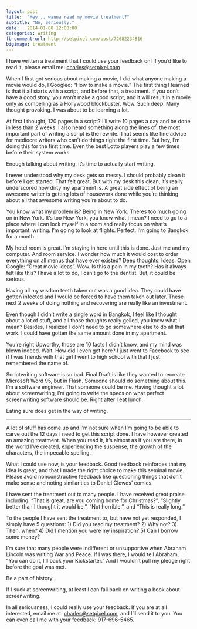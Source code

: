 ```yaml
---
layout: post
title:  "Hey... wanna read my movie treatment?"
subtitle: "No, Seriously."
date:   2014-01-08 12:00:00
categories: writing
fb-comment-url: http://setpixel.com/post/72682234816
bigimage: treatment
---
```

I have written a treatment that I could use your feedback on! If you’d like to read it, please email me: [charles@setpixel.com](mailto:charles@setpixel.com)

When I first got serious about making a movie, I did what anyone making a movie would do, I Googled: “How to make a movie.” The first thing I learned is that it all starts with a script, and before that, a treatment. If you don’t have a good story, you won’t make a good script, and it will result in a movie only as compelling as a Hollywood blockbuster. Wow. Such deep. Many thought provoking. I was about to be learning a lot.

At first I thought, 120 pages in a script? I’ll write 10 pages a day and be done in less than 2 weeks. I also heard something along the lines of: the most important part of writing a script is the rewrite. That seems like fine advice for mediocre writers who can’t do things right the first time. But hey, I’m doing this for the first time. Even the best Lotto players play a few times before their system works.

Enough talking about writing, it’s time to actually start writing.

I never understood why my desk gets so messy. I should probably clean it before I get started. That felt great. But with my desk this clean, it’s really underscored how dirty my apartment is. A great side effect of being an awesome writer is getting lots of housework done while you’re thinking about all that awesome writing you’re about to do.

You know what my problem is? Being in New York. Theres too much going on in New York. It’s too New York, you know what I mean? I need to go to a place where I can lock myself in a room and really focus on what’s important: writing. I’m going to look at flights. Perfect. I’m going to Bangkok for a month.

My hotel room is great. I’m staying in here until this is done. Just me and my computer. And room service. I wonder how much it would cost to order everything on all menus that have ever existed? Deep thoughts. Ideas. Open Google: “Great movie ideas”. Wow. Is this a pain in my tooth? Has it always felt like this? I have a lot to do, I can’t go to the dentist. But, it could be serious.

Having all my wisdom teeth taken out was a good idea. They could have gotten infected and I would be forced to have them taken out later. These next 2 weeks of doing nothing and recovering are really like an investment.

Even though I didn’t write a single word in Bangkok, I feel like I thought about a lot of stuff, and all those thoughts really gelled, you know what I mean? Besides, I realized I don’t need to go somewhere else to do all that work. I could have gotten the same amount done in my apartment.

You’re right Upworthy, those are 10 facts I didn’t know, and my mind was blown indeed. Wait. How did I even get here? I just went to Facebook to see if I was friends with that girl I went to high school with that I just remembered the name of.

Scriptwriting software is so bad. Final Draft is like they wanted to recreate Microsoft Word 95, but in Flash. Someone should do something about this. I’m a software engineer. That someone could be me. Having thought a lot about screenwriting, I’m going to write the specs on what perfect screenwriting software should be. Right after I eat lunch.

Eating sure does get in the way of writing.

- - -

A lot of stuff has come up and I’m not sure when I’m going to be able to carve out the 12 days I need to get this script done. I have however created an amazing treatment. When you read it, it’s almost as if you are there, in the world I’ve created, experiencing the suspense, the growth of the characters, the impecable spelling.

What I could use now, is your feedback. Good feedback reinforces that my idea is great, and that I made the right choice to make this seminal movie. Please avoid nonconstructive feedback like questioning things that don’t make sense and noting similarities to Daniel Clowes’ comics.

I have sent the treatment out to many people. I have received great praise including: “That is great, are you coming home for Christmas?”, “Slightly better than I thought it would be.”, “Not horrible.”, and “This is really long.”

To the people I have sent the treatment to, but have not yet responded, I simply have 5 questions: 1) Did you read my treatment? 2) Why not? 3) Then, when? 4) Did I mention you were my inspiration? 5) Can I borrow some money?

I’m sure that many people were indifferent or unsupportive when Abraham Lincoln was writing War and Peace. If I was there, I would tell Abraham, “You can do it, I’ll back your Kickstarter.” And I wouldn’t pull my pledge right before the goal was met.

Be a part of history.

If I suck at screenwriting, at least I can fall back on writing a book about screenwriting.

In all seriousness, I could really use your feedback. If you are at all interested, email me at: [charles@setpixel.com](mailto:charles@setpixel.com), and I’ll send it to you. You can even call me with your feedback: 917-696-5465.